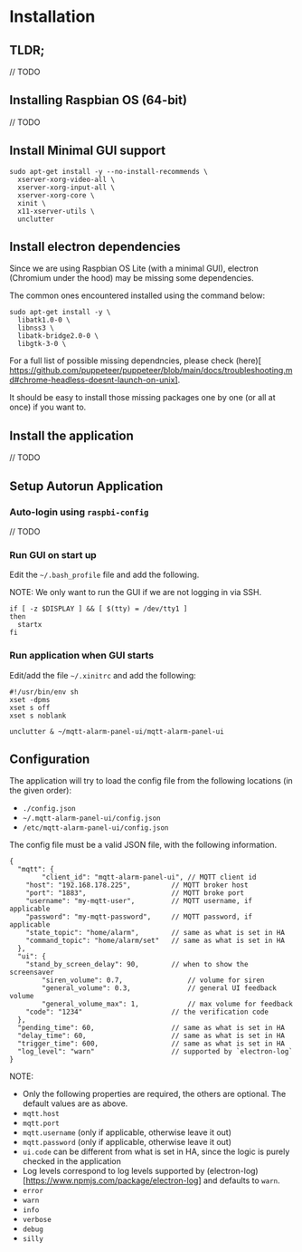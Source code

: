 # Installation

## TLDR;

// TODO

## Installing Raspbian OS (64-bit)

// TODO

## Install Minimal GUI support

```
sudo apt-get install -y --no-install-recommends \
  xserver-xorg-video-all \
  xserver-xorg-input-all \
  xserver-xorg-core \
  xinit \
  x11-xserver-utils \
  unclutter
```

## Install electron dependencies

Since we are using Raspbian OS Lite (with a minimal GUI), electron (Chromium under the hood) may be missing some dependencies.

The common ones encountered installed using the command below:

```
sudo apt-get install -y \
  libatk1.0-0 \
  libnss3 \
  libatk-bridge2.0-0 \
  libgtk-3-0 \
```

For a full list of possible missing dependncies, please check (here)[
https://github.com/puppeteer/puppeteer/blob/main/docs/troubleshooting.md#chrome-headless-doesnt-launch-on-unix].

It should be easy to install those missing packages one by one (or all at once) if you want to.

## Install the application

// TODO

## Setup Autorun Application

### Auto-login using `raspbi-config`

// TODO

### Run GUI on start up

Edit the `~/.bash_profile` file and add the following.

NOTE: We only want to run the GUI if we are not logging in via SSH.

```
if [ -z $DISPLAY ] && [ $(tty) = /dev/tty1 ]
then
  startx
fi
```

### Run application when GUI starts

Edit/add the file `~/.xinitrc` and add the following:

```
#!/usr/bin/env sh
xset -dpms
xset s off
xset s noblank

unclutter & ~/mqtt-alarm-panel-ui/mqtt-alarm-panel-ui
```

## Configuration

The application will try to load the config file from the following locations (in the given order):

* `./config.json`
* `~/.mqtt-alarm-panel-ui/config.json`
* `/etc/mqtt-alarm-panel-ui/config.json`

The config file must be a valid JSON file, with the following information.

```
{
  "mqtt": {
		"client_id": "mqtt-alarm-panel-ui", // MQTT client id
    "host": "192.168.178.225",          // MQTT broker host
    "port": "1883",                     // MQTT broke port
    "username": "my-mqtt-user",         // MQTT username, if applicable
    "password": "my-mqtt-password",     // MQTT password, if applicable
    "state_topic": "home/alarm",        // same as what is set in HA
    "command_topic": "home/alarm/set"   // same as what is set in HA
  },
  "ui": {
    "stand_by_screen_delay": 90,        // when to show the screensaver
		"siren_volume": 0.7,                // volume for siren
		"general_volume": 0.3,              // general UI feedback volume
		"general_volume_max": 1,            // max volume for feedback
    "code": "1234"                      // the verification code
  },
  "pending_time": 60,                   // same as what is set in HA
  "delay_time": 60,                     // same as what is set in HA
  "trigger_time": 600,                  // same as what is set in HA
  "log_level": "warn"                   // supported by `electron-log`
}
```

NOTE:
* Only the following properties are required, the others are optional. The default values are as above.
 * `mqtt.host`
 * `mqtt.port`
 * `mqtt.username` (only if applicable, otherwise leave it out)
 * `mqtt.password` (only if applicable, otherwise leave it out)
 * `ui.code` can be different from what is set in HA, since the logic is purely checked in the application
* Log levels correspond to log levels supported by (electron-log)[https://www.npmjs.com/package/electron-log] and defaults to `warn`.
 * `error`
 * `warn`
 * `info`
 * `verbose`
 * `debug`
 * `silly`